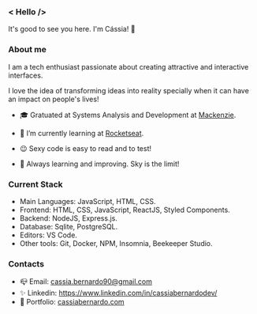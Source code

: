### < Hello /> 

It's good to see you here. I'm Cássia! 👋

### About me

I am a tech enthusiast passionate about creating attractive and interactive interfaces.

I love the idea of transforming ideas into reality specially when it can have an impact on people's lives!

- 🎓 Gratuated at Systems Analysis and Development at [Mackenzie](https://mackenzie.br/).

- 🌱 I’m currently learning at [Rocketseat](https://rocketseat.com.br/).

- 😉 Sexy code is easy to read and to test!

- 🚀 Always learning and improving. Sky is the limit!


### Current Stack

- Main Languages: JavaScript, HTML, CSS.
- Frontend: HTML, CSS, JavaScript, ReactJS, Styled Components.
- Backend: NodeJS, Express.js.
- Database: Sqlite, PostgreSQL.
- Editors: VS Code.
- Other tools: Git, Docker, NPM, Insomnia, Beekeeper Studio.


### Contacts

- 📪 Email: cassia.bernardo90@gmail.com
- ✨ Linkedin: https://www.linkedin.com/in/cassiabernardodev/
- 💜 Portfolio: [cassiabernardo.com](https://cassiabernardo.com/)



<!--
Here are some ideas to get you started:

- 🔭 I’m currently working on ...
- 🌱 I’m currently learning ...
- 👯 I’m looking to collaborate on ...
- 🤔 I’m looking for help with ...
- 💬 Ask me about ...
- 📫 How to reach me: ...
- 😄 Pronouns: ...
- ⚡ Fun fact: ...
-->
